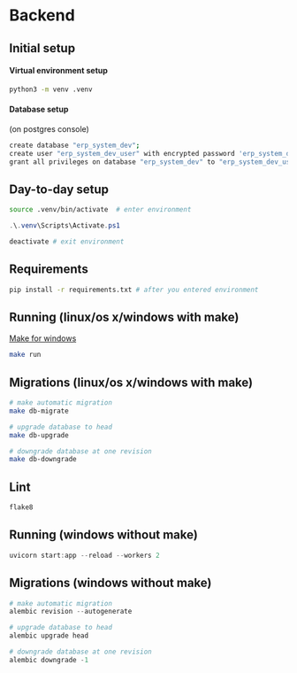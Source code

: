 # Backend

## Initial setup

#### Virtual environment setup
```bash
python3 -m venv .venv
```

#### Database setup
(on postgres console)
```bash
create database "erp_system_dev";
create user "erp_system_dev_user" with encrypted password 'erp_system_dev_user';
grant all privileges on database "erp_system_dev" to "erp_system_dev_user";
```

## Day-to-day setup

```bash
source .venv/bin/activate  # enter environment
```

```PowerShell
.\.venv\Scripts\Activate.ps1
```

```bash
deactivate # exit environment
```

## Requirements

```bash
pip install -r requirements.txt # after you entered environment
```

## Running (linux/os x/windows with make)

[Make for windows](https://superuser.com/a/1634350)

```bash
make run
```

## Migrations (linux/os x/windows with make)

```bash
# make automatic migration
make db-migrate

# upgrade database to head
make db-upgrade

# downgrade database at one revision
make db-downgrade
```

## Lint

```bash
flake8
```

## Running (windows without make)

```PowerShell
uvicorn start:app --reload --workers 2
```

## Migrations (windows without make)

```PowerShell
# make automatic migration
alembic revision --autogenerate

# upgrade database to head
alembic upgrade head

# downgrade database at one revision
alembic downgrade -1
```
